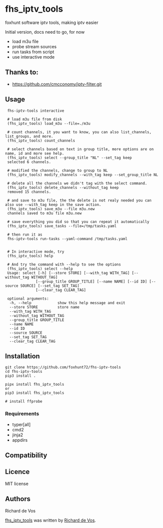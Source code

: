 fhs\_iptv\_tools
================

foxhunt software iptv tools, making iptv easier

Initial version, docs need to go, for now

-   load m3u file
-   probe stream sources
-   run tasks from script
-   use interactive mode

Thanks to:
----------

-   <https://github.com/cmcconomy/iptv-filter.git>

Usage
-----

```shellscript
 fhs-iptv-tools interactive

 # load m3u file from disk
 (fhs_iptv_tools) load_m3u --file=./m3u

 # count channels, it you want to know, you can also list_channels, list_groups, and more.
 (fhs_iptv_tools) count_channels

 # select channels based on text in group title, more options are on name, id and more see help.
 (fhs_iptv_tools) select --group_title "NL" --set_tag keep
 selected 6 channels.

 # modified the channels, change to group to NL
 (fhs_iptv_tools) modify_channels --with_tag keep --set_group_title NL

 # delete all the channels we didn't tag with the select command.
 (fhs_iptv_tools) delete_channels --without_tag keep
 removed 15 channels.

 # and save to m3u file, the the delete is not realy needed you can also use --with_tag keep in the save action.
 (fhs_iptv_tools) save_m3u --file m3u.new
 channels saved to m3u file m3u.new

 # save everything you did so that you can repeat it automatically
 (fhs_iptv_tools) save_tasks --file=/tmp/tasks.yaml

 # then run it as
 fhs-iptv-tools run-tasks --yaml-command /tmp/tasks.yaml


 # In interactive mode, try 
 (fhs_iptv_tools) help

 # And try the command with --help to see the options
 (fhs_iptv_tools) select --help
 Usage: select [-h] [--store STORE] [--with_tag WITH_TAG] [--without_tag WITHOUT_TAG]
              [--group_title GROUP_TITLE] [--name NAME] [--id ID] [--source SOURCE] [--set_tag SET_TAG]
              [--clear_tag CLEAR_TAG]

 optional arguments:
  -h, --help            show this help message and exit
  --store STORE         store name
  --with_tag WITH_TAG
  --without_tag WITHOUT_TAG
  --group_title GROUP_TITLE
  --name NAME
  --id ID
  --source SOURCE
  --set_tag SET_TAG
  --clear_tag CLEAR_TAG

```

Installation
------------

``` {.bash}
git clone https://github.com/foxhunt72/fhs-iptv-tools
cd fhs-iptv-tools
pip3 install .

pipx install fhs_iptv_tools
or
pip3 install fhs_iptv_tools

# install ffprobe
```

### Requirements

- typer[all]
- cmd2
- jinja2
- appdirs

Compatibility
-------------

Licence
-------

MIT license

Authors
-------

Richard de Vos

[fhs_iptv_tools](https://github.com/foxhunt72/fhs-iptv-tools) was written by [Richard de Vos](rdevos72@gmail.com).
